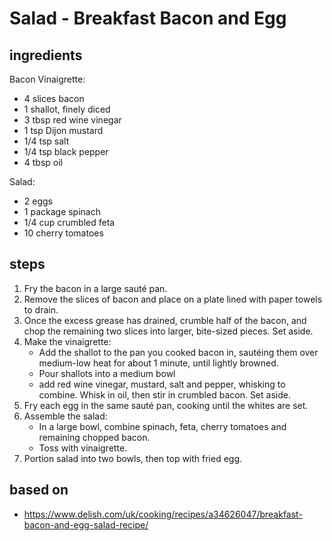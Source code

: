 # Salad - Breakfast Bacon and Egg

## ingredients

Bacon Vinaigrette:

- 4 slices bacon
- 1 shallot, finely diced
- 3 tbsp red wine vinegar
- 1 tsp Dijon mustard
- 1/4 tsp salt
- 1/4 tsp black pepper
- 4 tbsp oil

Salad:

- 2 eggs
- 1 package spinach
- 1/4 cup crumbled feta
- 10 cherry tomatoes

## steps

1. Fry the bacon in a large sauté pan.
2. Remove the slices of bacon and place on a plate lined with paper towels to drain.
3. Once the excess grease has drained, crumble half of the bacon, and chop the remaining two slices into larger, bite-sized pieces. Set aside.
4. Make the vinaigrette:
   - Add the shallot to the pan you cooked bacon in, sautéing them over medium-low heat for about 1 minute, until lightly browned.
   - Pour shallots into a medium bowl
   - add red wine vinegar, mustard, salt and pepper, whisking to combine. Whisk in oil, then stir in crumbled bacon. Set aside.
5. Fry each egg in the same sauté pan, cooking until the whites are set.
6. Assemble the salad:
   - In a large bowl, combine spinach, feta, cherry tomatoes and remaining chopped bacon.
   - Toss with vinaigrette.
7. Portion salad into two bowls, then top with fried egg.

## based on

- https://www.delish.com/uk/cooking/recipes/a34626047/breakfast-bacon-and-egg-salad-recipe/
